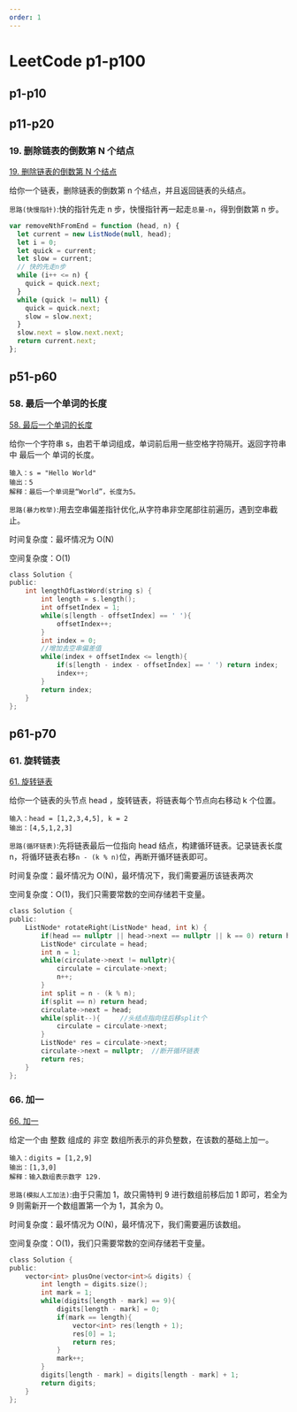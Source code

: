 ```yaml
---
order: 1
---
```


# LeetCode p1-p100

## p1-p10

## p11-p20

### 19. 删除链表的倒数第 N 个结点

[19. 删除链表的倒数第 N 个结点](https://leetcode.cn/problems/remove-nth-node-from-end-of-list/description/?q=javasc&orderBy=most_relevant)

给你一个链表，删除链表的倒数第 n 个结点，并且返回链表的头结点。

`思路(快慢指针)`:快的指针先走 n 步，快慢指针再一起走`总量-n`，得到倒数第 n 步。

```ts
var removeNthFromEnd = function (head, n) {
  let current = new ListNode(null, head);
  let i = 0;
  let quick = current;
  let slow = current;
  // 快的先走n步
  while (i++ <= n) {
    quick = quick.next;
  }
  while (quick != null) {
    quick = quick.next;
    slow = slow.next;
  }
  slow.next = slow.next.next;
  return current.next;
};
```

## p51-p60

### 58. 最后一个单词的长度

[58. 最后一个单词的长度](https://leetcode.cn/problems/length-of-last-word/description/)

给你一个字符串 s，由若干单词组成，单词前后用一些空格字符隔开。返回字符串中 最后一个 单词的长度。

```text
输入：s = "Hello World"
输出：5
解释：最后一个单词是“World”，长度为5。
```

`思路(暴力枚举)`:用去空串偏差指针优化,从字符串非空尾部往前遍历，遇到空串截止。

时间复杂度：最坏情况为 O(N)

空间复杂度：O(1)

```c
class Solution {
public:
    int lengthOfLastWord(string s) {
        int length = s.length();
        int offsetIndex = 1;
        while(s[length - offsetIndex] == ' '){
            offsetIndex++;
        }
        int index = 0;
        //增加去空串偏差值
        while(index + offsetIndex <= length){
            if(s[length - index - offsetIndex] == ' ') return index;
            index++;
        }
        return index;
    }
};
```

## p61-p70

### 61. 旋转链表

[61. 旋转链表](https://leetcode.cn/problems/rotate-list/description/)

给你一个链表的头节点 head ，旋转链表，将链表每个节点向右移动 k 个位置。

```text
输入：head = [1,2,3,4,5], k = 2
输出：[4,5,1,2,3]
```

`思路(循环链表)`:先将链表最后一位指向 head 结点，构建循环链表。记录链表长度 n，将循环链表右移`n - (k % n)`位，再断开循环链表即可。

时间复杂度：最坏情况为 O(N)，最坏情况下，我们需要遍历该链表两次

空间复杂度：O(1)，我们只需要常数的空间存储若干变量。

```c
class Solution {
public:
    ListNode* rotateRight(ListNode* head, int k) {
        if(head == nullptr || head->next == nullptr || k == 0) return head;
        ListNode* circulate = head;
        int n = 1;
        while(circulate->next != nullptr){
            circulate = circulate->next;
            n++;
        }
        int split = n - (k % n);
        if(split == n) return head;
        circulate->next = head;
        while(split--){     //头结点指向往后移split个
            circulate = circulate->next;
        }
        ListNode* res = circulate->next;
        circulate->next = nullptr;  //断开循环链表
        return res;
    }
};
```

### 66. 加一

[66. 加一](https://leetcode.cn/problems/plus-one/description/)

给定一个由 整数 组成的 非空 数组所表示的非负整数，在该数的基础上加一。

```text
输入：digits = [1,2,9]
输出：[1,3,0]
解释：输入数组表示数字 129.
```

`思路(模拟人工加法)`:由于只需加 1，故只需特判 9 进行数组前移后加 1 即可，若全为 9 则需新开一个数组置第一个为 1，其余为 0。

时间复杂度：最坏情况为 O(N)，最坏情况下，我们需要遍历该数组。

空间复杂度：O(1)，我们只需要常数的空间存储若干变量。

```c
class Solution {
public:
    vector<int> plusOne(vector<int>& digits) {
        int length = digits.size();
        int mark = 1;
        while(digits[length - mark] == 9){
            digits[length - mark] = 0;
            if(mark == length){
                vector<int> res(length + 1);
                res[0] = 1;
                return res;
            }
            mark++;
        }
        digits[length - mark] = digits[length - mark] + 1;
        return digits;
    }
};
```
